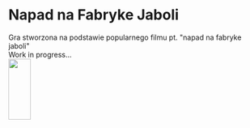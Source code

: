 # Napad na Fabryke Jaboli
Gra stworzona na podstawie popularnego filmu pt. "napad na fabryke jaboli" <br/>
Work in progress... <br/>
<img width=44 height=120 src="https://github.com/jakub-swiniarski/napad-na-fabryke-jaboli/assets/77209709/bb3b219a-68d1-49fa-99e2-e9d391f2bc5e](https://github.com/jakub-swiniarski/napad-na-fabryke-jaboli/blob/main/assets/sprites/zywiec/idle/zywiecD.png"> <br/>
